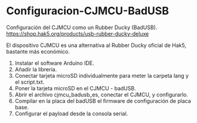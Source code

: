 # Configuracion-CJMCU-BadUSB
Configuración del CJMCU como un Rubber Ducky (BadUSB).
https://shop.hak5.org/products/usb-rubber-ducky-deluxe

El dispositivo CJMCU es una alternativa al Rubber Ducky oficial de Hak5, bastante más económico.


1. Instalar el software Arduino IDE.
2. Añadir la libreria.
3. Conectar tarjeta microSD individualmente para meter la carpeta lang y el script.txt.
4. Poner la tarjeta microSD en el CJMCU - badUSB.
5. Abrir el archivo cjmcu_badusb_es, conectar el CJMCU, y configurarlo.
6. Compilar en la placa del badUSB el firmware de configuración de placa base.
7. Configurar el payload desde la consola serial.
